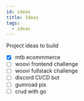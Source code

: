 ```yaml
---
id: ideas
title: Ideas
tags:
  - ideas
---
```


Project ideas to build

- [x] mtb ecommmerce
- [ ] woovi frontend challenge
- [ ] woovi fullstack challenge
- [ ] discord CI/CD bot
- [ ] gumroad pix
- [ ] crud with go